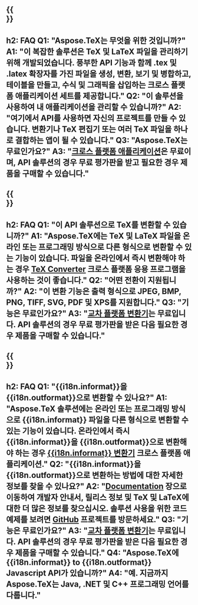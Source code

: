 ﻿---
translation: true
deploy: false
---

{{<section faq>}}
---
h2: FAQ
Q1: "Aspose.TeX는 무엇을 위한 것입니까?"
A1: "이 복잡한 솔루션은 TeX 및 LaTeX 파일을 관리하기 위해 개발되었습니다. 풍부한 API 기능과 함께 .tex 및 .latex 확장자를 가진 파일을 생성, 변환, 보기 및 병합하고, 테이블을 만들고, 수식 및 그래픽을 삽입하는 크로스 플랫폼 애플리케이션 세트를 제공합니다."
Q2: "이 솔루션을 사용하여 내 애플리케이션을 관리할 수 있습니까?"
A2: "여기에서 API를 사용하면 자신의 프로젝트를 만들 수 있습니다. 변환기나 TeX 편집기 또는 여러 TeX 파일을 하나로 결합하는 앱이 될 수 있습니다."
Q3: "Aspose.TeX는 무료인가요?"
A3: "[크로스 플랫폼 애플리케이션](https://products.aspose.app/tex/applications)은 무료이며, API 솔루션의 경우 무료 평가판을 받고 필요한 경우 제품을 구매할 수 있습니다."
---

{{<section faq-converter>}}
---
h2: FAQ
Q1: "이 API 솔루션으로 TeX를 변환할 수 있습니까?"
A1: "Aspose.TeX에는 TeX 및 LaTeX 파일을 온라인 또는 프로그래밍 방식으로 다른 형식으로 변환할 수 있는 기능이 있습니다. 파일을 온라인에서 즉시 변환해야 하는 경우 [TeX Converter](https://products.aspose.app/tex/conversion/) 크로스 플랫폼 응용 프로그램을 사용하는 것이 좋습니다."
Q2: "어떤 전환이 지원됩니까?"
A2: "이 변환 기능은 출력 형식으로 JPEG, BMP, PNG, TIFF, SVG, PDF 및 XPS를 지원합니다."
Q3: "기능은 무료인가요?"
A3: "[교차 플랫폼 변환기](https://products.aspose.app/tex/conversion)는 무료입니다. API 솔루션의 경우 무료 평가판을 받은 다음 필요한 경우 제품을 구매할 수 있습니다."
---

{{<section faq-converter-child>}}
---
h2: FAQ
Q1: "{{i18n.informat}}을 {{i18n.outformat}}으로 변환할 수 있나요?"
A1: "Aspose.TeX 솔루션에는 온라인 또는 프로그래밍 방식으로 {{i18n.informat}} 파일을 다른 형식으로 변환할 수 있는 기능이 있습니다. 온라인에서 즉시 {{i18n.informat}}을 {{i18n.outformat}}으로 변환해야 하는 경우 [{{i18n.informat}} 변환기](https://products.aspose.app/tex/변환/{{i18n.informatlower}}) 크로스 플랫폼 애플리케이션."
Q2: "{{i18n.informat}}을 {{i18n.outformat}}으로 변환하는 방법에 대한 자세한 정보를 찾을 수 있나요?"
A2: "[Documentation](https://docs.aspose.com/tex/) 장으로 이동하여 개발자 안내서, 릴리스 정보 및 TeX 및 LaTeX에 대한 더 많은 정보를 찾으십시오. 솔루션 사용을 위한 코드 예제를 보려면 [GitHub](https://github.com/aspose-tex) 프로젝트를 방문하세요."
Q3: "기능은 무료인가요?"
A3: "[교차 플랫폼 변환기](https://products.aspose.app/tex/conversion)는 무료입니다. API 솔루션의 경우 무료 평가판을 받은 다음 필요한 경우 제품을 구매할 수 있습니다."
Q4: "Aspose.TeX에 {{i18n.informat}} to {{i18n.outformat}} Javascript API가 있습니까?"
A4: "예. 지금까지 Aspose.TeX는 Java, .NET 및 C++ 프로그래밍 언어를 다룹니다."
---

